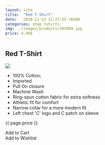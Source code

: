 ```yaml
---
layout: site
title:  "Red T-Shirt"
date:   2018-11-23 11:27:55 +0200
categories: shop tshirts
img: ../images/products/391089.jpg
price: 4.99$
---
```


<section class="shirt-section">
<h1>Red T-Shirt</h1>
<div class="shirt-wrapper">
<div class="shirt-showcase">
<img src="{{ site.baseurl }}/images/products/391089.jpg">
</div>
<div class="shirt-qualities">
<ul class="a-unordered-list a-vertical a-spacing-none">
						<li>
							100% Cotton;
						</li>
						<li>
							Imported
						</li>
						<li>
							Pull On closure
						</li>
						<li>
							Machine Wash
						</li>
						<li>
							Ring-spun cotton fabric for extra softness
						</li>
						<li>
							Athletic fit for comfort
						</li>
						<li>
							Narrow collar for a more modern fit
						</li>
						<li>
							Left chest 'C' logo and C patch on sleeve
						</li>
				</ul>
</div>
<div class="shirt-buttons">
<p>{{ page.price }}</p>
<div class="add-to-cart">Add to Cart</div>
<div class="add-to-list">Add to Wishlist</div>
</div>
</div>
</section>